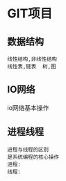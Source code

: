 # GIT项目

## 数据结构
    线性结构,非线性结构
    线性表,链表  树,图
## IO网络
io网络基本操作
## 进程线程
    进程与线程的区别
    是系统编程的核心操作
    进程:
    线程: